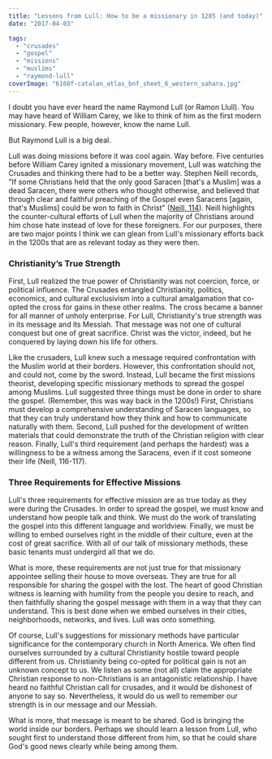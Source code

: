 ```yaml
---
title: "Lessons from Lull: How to be a missionary in 1285 (and today)"
date: "2017-04-03"

tags: 
  - "crusades"
  - "gospel"
  - "missions"
  - "muslims"
  - "raymond-lull"
coverImage: "6168f-catalan_atlas_bnf_sheet_6_western_sahara.jpg"
---
```


I doubt you have ever heard the name Raymond Lull (or Ramon Llull). You may have heard of William Carey, we like to think of him as the first modern missionary. Few people, however, know the name Lull.

But Raymond Lull is a big deal.

Lull was doing missions before it was cool again. Way before. Five centuries before William Carey ignited a missionary movement, Lull was watching the Crusades and thinking there had to be a better way. Stephen Neill records, "If some Christians held that the only good Saracen \[that's a Muslim\] was a dead Saracen, there were others who thought otherwise, and believed that through clear and faithful preaching of the Gospel even Saracens \[again, that's Muslims\] could be won to faith in Christ" ([Neill, 114](https://www.amazon.com/History-Christian-Missions-Penguin-Church/dp/0140137637)). Neill highlights the counter-cultural efforts of Lull when the majority of Christians around him chose hate instead of love for these foreigners. For our purposes, there are two major points I think we can glean from Lull's missionary efforts back in the 1200s that are as relevant today as they were then.

### Christianity’s True Strength

First, Lull realized the true power of Christianity was not coercion, force, or political influence. The Crusades entangled Christianity, politics, economics, and cultural exclusivism into a cultural amalgamation that co-opted the cross for gains in these other realms. The cross became a banner for all manner of unholy enterprise. For Lull, Christianity's true strength was in its message and its Messiah. That message was not one of cultural conquest but one of great sacrifice. Christ was the victor, indeed, but he conquered by laying down his life for others.

Like the crusaders, Lull knew such a message required confrontation with the Muslim world at their borders. However, this confrontation should not, and could not, come by the sword. Instead, Lull became the first missions theorist, developing specific missionary methods to spread the gospel among Muslims. Lull suggested three things must be done in order to share the gospel. (Remember, this was way back in the 1200s!) First, Christians must develop a comprehensive understanding of Saracen languages, so that they can truly understand how they think and how to communicate naturally with them. Second, Lull pushed for the development of written materials that could demonstrate the truth of the Christian religion with clear reason. Finally, Lull's third requirement (and perhaps the hardest) was a willingness to be a witness among the Saracens, even if it cost someone their life (Neill, 116-117).

### Three Requirements for Effective Missions

Lull's three requirements for effective mission are as true today as they were during the Crusades. In order to spread the gospel, we must know and understand how people talk and think. We must do the work of translating the gospel into this different language and worldview. Finally, we must be willing to embed ourselves right in the middle of their culture, even at the cost of great sacrifice. With all of our talk of missionary methods, these basic tenants must undergird all that we do.

What is more, these requirements are not just true for that missionary appointee selling their house to move overseas. They are true for all responsible for sharing the gospel with the lost. The heart of good Christian witness is learning with humility from the people you desire to reach, and then faithfully sharing the gospel message with them in a way that they can understand. This is best done when we embed ourselves in their cities, neighborhoods, networks, and lives. Lull was onto something.

Of course, Lull's suggestions for missionary methods have particular significance for the contemporary church in North America. We often find ourselves surrounded by a cultural Christianity hostile toward people different from us. Christianity being co-opted for political gain is not an unknown concept to us. We listen as some (not all) claim the appropriate Christian response to non-Christians is an antagonistic relationship. I have heard no faithful Christian call for crusades, and it would be dishonest of anyone to say so. Nevertheless, it would do us well to remember our strength is in our message and our Messiah.

What is more, that message is meant to be shared. God is bringing the world inside our borders. Perhaps we should learn a lesson from Lull, who sought first to understand those different from him, so that he could share God's good news clearly while being among them.
